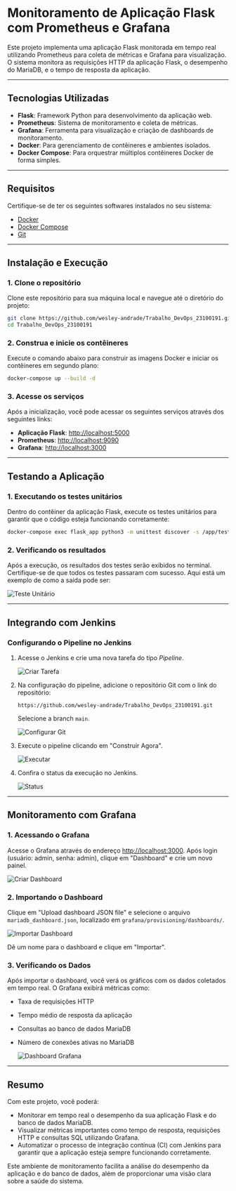 # **Monitoramento de Aplicação Flask com Prometheus e Grafana**

Este projeto implementa uma aplicação Flask monitorada em tempo real utilizando Prometheus para coleta de métricas e Grafana para visualização. O sistema monitora as requisições HTTP da aplicação Flask, o desempenho do MariaDB, e o tempo de resposta da aplicação.

---

## **Tecnologias Utilizadas**

- **Flask**: Framework Python para desenvolvimento da aplicação web.
- **Prometheus**: Sistema de monitoramento e coleta de métricas.
- **Grafana**: Ferramenta para visualização e criação de dashboards de monitoramento.
- **Docker**: Para gerenciamento de contêineres e ambientes isolados.
- **Docker Compose**: Para orquestrar múltiplos contêineres Docker de forma simples.

---

## **Requisitos**

Certifique-se de ter os seguintes softwares instalados no seu sistema:

- [Docker](https://www.docker.com/)
- [Docker Compose](https://docs.docker.com/compose/)
- [Git](https://git-scm.com/)

---

## **Instalação e Execução**

### 1. Clone o repositório

Clone este repositório para sua máquina local e navegue até o diretório do projeto:

```bash
git clone https://github.com/wesley-andrade/Trabalho_DevOps_23100191.git
cd Trabalho_DevOps_23100191
```

### 2. Construa e inicie os contêineres

Execute o comando abaixo para construir as imagens Docker e iniciar os contêineres em segundo plano:

```bash
docker-compose up --build -d
```

### 3. Acesse os serviços

Após a inicialização, você pode acessar os seguintes serviços através dos seguintes links:

- **Aplicação Flask**: [http://localhost:5000](http://localhost:5000)
- **Prometheus**: [http://localhost:9090](http://localhost:9090)
- **Grafana**: [http://localhost:3000](http://localhost:3000)

---

## **Testando a Aplicação**

### 1. Executando os testes unitários

Dentro do contêiner da aplicação Flask, execute os testes unitários para garantir que o código esteja funcionando corretamente:

```bash
docker-compose exec flask_app python3 -m unittest discover -s /app/tests -p "test_*.py"
```

### 2. Verificando os resultados

Após a execução, os resultados dos testes serão exibidos no terminal. Certifique-se de que todos os testes passaram com sucesso. Aqui está um exemplo de como a saída pode ser:

![Teste Unitário](imgs/teste.png)

---

## **Integrando com Jenkins**

### Configurando o Pipeline no Jenkins

1. Acesse o Jenkins e crie uma nova tarefa do tipo _Pipeline_.

   ![Criar Tarefa](imgs/jenkins.png)

2. Na configuração do pipeline, adicione o repositório Git com o link do repositório:

   ```
   https://github.com/wesley-andrade/Trabalho_DevOps_23100191.git
   ```

   Selecione a branch `main`.

   ![Configurar Git](imgs/jenkins2.png)

3. Execute o pipeline clicando em "Construir Agora".

   ![Executar](imgs/jenkins3.png)

4. Confira o status da execução no Jenkins.

   ![Status](imgs/jenkins4.png)

---

## **Monitoramento com Grafana**

### 1. Acessando o Grafana

Acesse o Grafana através do endereço [http://localhost:3000](http://localhost:3000). Após login (usuário: admin, senha: admin), clique em "Dashboard" e crie um novo painel.

![Criar Dashboard](imgs/grafana.png)

### 2. Importando o Dashboard

Clique em "Upload dashboard JSON file" e selecione o arquivo `mariadb_dashboard.json`, localizado em `grafana/provisioning/dashboards/`.

![Importar Dashboard](imgs/grafana2.png)

Dê um nome para o dashboard e clique em "Importar".

### 3. Verificando os Dados

Após importar o dashboard, você verá os gráficos com os dados coletados em tempo real. O Grafana exibirá métricas como:

- Taxa de requisições HTTP
- Tempo médio de resposta da aplicação
- Consultas ao banco de dados MariaDB
- Número de conexões ativas no MariaDB

  ![Dashboard Grafana](imgs/grafana3.png)

---

## **Resumo**

Com este projeto, você poderá:

- Monitorar em tempo real o desempenho da sua aplicação Flask e do banco de dados MariaDB.
- Visualizar métricas importantes como tempo de resposta, requisições HTTP e consultas SQL utilizando Grafana.
- Automatizar o processo de integração contínua (CI) com Jenkins para garantir que a aplicação esteja sempre funcionando corretamente.

Este ambiente de monitoramento facilita a análise do desempenho da aplicação e do banco de dados, além de proporcionar uma visão clara sobre a saúde do sistema.

